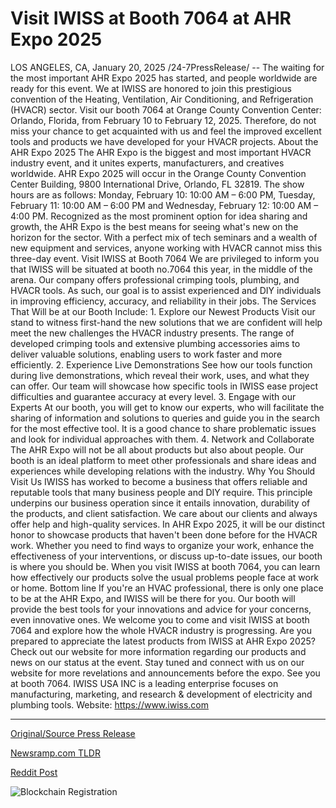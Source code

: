 # Visit IWISS at Booth 7064 at AHR Expo 2025

LOS ANGELES, CA, January 20, 2025 /24-7PressRelease/ -- The waiting for the most important AHR Expo 2025 has started, and people worldwide are ready for this event. We at IWISS are honored to join this prestigious convention of the Heating, Ventilation, Air Conditioning, and Refrigeration (HVACR) sector. Visit our booth 7064 at Orange County Convention Center: Orlando, Florida, from February 10 to February 12, 2025. Therefore, do not miss your chance to get acquainted with us and feel the improved excellent tools and products we have developed for your HVACR projects.  About the AHR Expo 2025  The AHR Expo is the biggest and most important HVACR industry event, and it unites experts, manufacturers, and creatives worldwide. AHR Expo 2025 will occur in the Orange County Convention Center Building, 9800 International Drive, Orlando, FL 32819. The show hours are as follows: Monday, February 10: 10:00 AM – 6:00 PM, Tuesday, February 11: 10:00 AM – 6:00 PM and Wednesday, February 12: 10:00 AM – 4:00 PM. Recognized as the most prominent option for idea sharing and growth, the AHR Expo is the best means for seeing what's new on the horizon for the sector. With a perfect mix of tech seminars and a wealth of new equipment and services, anyone working with HVACR cannot miss this three-day event.   Visit IWISS at Booth 7064  We are privileged to inform you that IWISS will be situated at booth no.7064 this year, in the middle of the arena. Our company offers professional crimping tools, plumbing, and HVACR tools. As such, our goal is to assist experienced and DIY individuals in improving efficiency, accuracy, and reliability in their jobs.  The Services That Will be at our Booth Include:  1. Explore our Newest Products  Visit our stand to witness first-hand the new solutions that we are confident will help meet the new challenges the HVACR industry presents. The range of developed crimping tools and extensive plumbing accessories aims to deliver valuable solutions, enabling users to work faster and more efficiently.  2. Experience Live Demonstrations  See how our tools function during live demonstrations, which reveal their work, uses, and what they can offer. Our team will showcase how specific tools in IWISS ease project difficulties and guarantee accuracy at every level.  3. Engage with our Experts  At our booth, you will get to know our experts, who will facilitate the sharing of information and solutions to queries and guide you in the search for the most effective tool. It is a good chance to share problematic issues and look for individual approaches with them.  4. Network and Collaborate  The AHR Expo will not be all about products but also about people. Our booth is an ideal platform to meet other professionals and share ideas and experiences while developing relations with the industry.  Why You Should Visit Us  IWISS has worked to become a business that offers reliable and reputable tools that many business people and DIY require. This principle underpins our business operation since it entails innovation, durability of the products, and client satisfaction. We care about our clients and always offer help and high-quality services. In AHR Expo 2025, it will be our distinct honor to showcase products that haven't been done before for the HVACR work. Whether you need to find ways to organize your work, enhance the effectiveness of your interventions, or discuss up-to-date issues, our booth is where you should be. When you visit IWISS at booth 7064, you can learn how effectively our products solve the usual problems people face at work or home.  Bottom line  If you're an HVAC professional, there is only one place to be at the AHR Expo, and IWISS will be there for you. Our booth will provide the best tools for your innovations and advice for your concerns, even innovative ones. We welcome you to come and visit IWISS at booth 7064 and explore how the whole HVACR industry is progressing. Are you prepared to appreciate the latest products from IWISS at AHR Expo 2025? Check out our website for more information regarding our products and news on our status at the event. Stay tuned and connect with us on our website for more revelations and announcements before the expo. See you at booth 7064.  IWISS USA INC is a leading enterprise focuses on manufacturing, marketing, and research & development of electricity and plumbing tools.  Website: https://www.iwiss.com 

---

[Original/Source Press Release](https://www.24-7pressrelease.com/press-release/518250/visit-iwiss-at-booth-7064-at-ahr-expo-2025)
                    

[Newsramp.com TLDR](https://newsramp.com/curated-news/don-t-miss-iwiss-at-ahr-expo-2025-booth-7064-in-orlando-florida/94ef42587ca3ac2e123930650edac289) 

 



[Reddit Post](https://www.reddit.com/r/Business_NewsRamp/comments/1i5lhg7/dont_miss_iwiss_at_ahr_expo_2025_booth_7064_in/) 



![Blockchain Registration](https://cdn.newsramp.app/24-7PressRelease/qrcode/251/20/joinyWvM.webp)